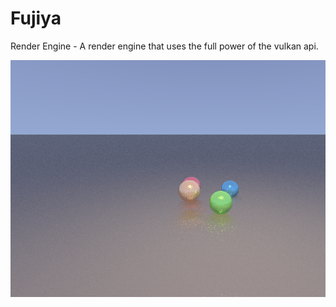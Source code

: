 
# Fujiya

Render Engine - A render engine that uses the full power of the vulkan api.


![Logo](https://github.com/olejaaaaaaaa/fujiya/blob/main/assets/intro.bmp)


